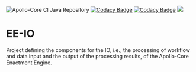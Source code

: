 ![Apollo-Core CI Java Repository](https://github.com/Apollo-Core/EE-IO/workflows/Apollo-Core%20CI%20Java%20Repository/badge.svg)
[![Codacy Badge](https://api.codacy.com/project/badge/Grade/f67b612a45ef4b228092b8b2ef5932b6)](https://app.codacy.com/gh/Apollo-Core/EE-IO?utm_source=github.com&utm_medium=referral&utm_content=Apollo-Core/EE-IO&utm_campaign=Badge_Grade_Settings)
[![Codacy Badge](https://app.codacy.com/project/badge/Coverage/55477bfc89dd4bcf8a365a0e9f53ab86)](https://www.codacy.com/gh/Apollo-Core/EE-IO/dashboard?utm_source=github.com&utm_medium=referral&utm_content=Apollo-Core/EE-IO&utm_campaign=Badge_Coverage)
[![](https://jitpack.io/v/Apollo-Core/EE-IO.svg)](https://jitpack.io/#Apollo-Core/EE-IO)

# EE-IO
Project defining the components for the IO, i.e., the processing of workflow and data input and the output of the processing results, of the Apollo-Core Enactment Engine.
